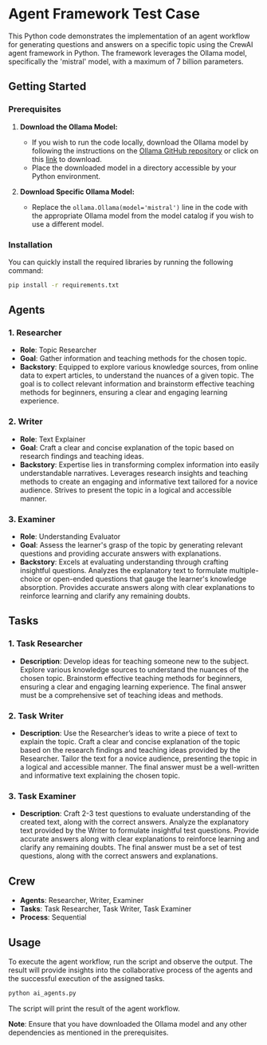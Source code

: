 # Agent Framework Test Case

This Python code demonstrates the implementation of an agent workflow for generating questions and answers on a specific topic using the CrewAI agent framework in Python. The framework leverages the Ollama model, specifically the 'mistral' model, with a maximum of 7 billion parameters.

## Getting Started

### Prerequisites

1. **Download the Ollama Model:**
    - If you wish to run the code locally, download the Ollama model by following the instructions on the [Ollama GitHub repository](https://github.com/ollama/ollama) or click on this [link](https://ollama.ai/download) to download.
    - Place the downloaded model in a directory accessible by your Python environment.

2. **Download Specific Ollama Model:**
    - Replace the `ollama.Ollama(model='mistral')` line in the code with the appropriate Ollama model from the model catalog if you wish to use a different model.

### Installation

You can quickly install the required libraries by running the following command:

```bash
pip install -r requirements.txt
```


## Agents

### 1. Researcher

- **Role**: Topic Researcher
- **Goal**: Gather information and teaching methods for the chosen topic.
- **Backstory**: Equipped to explore various knowledge sources, from online data to expert articles, to understand the nuances of a given topic. The goal is to collect relevant information and brainstorm effective teaching methods for beginners, ensuring a clear and engaging learning experience.

### 2. Writer

- **Role**: Text Explainer
- **Goal**: Craft a clear and concise explanation of the topic based on research findings and teaching ideas.
- **Backstory**: Expertise lies in transforming complex information into easily understandable narratives. Leverages research insights and teaching methods to create an engaging and informative text tailored for a novice audience. Strives to present the topic in a logical and accessible manner.

### 3. Examiner

- **Role**: Understanding Evaluator
- **Goal**: Assess the learner's grasp of the topic by generating relevant questions and providing accurate answers with explanations.
- **Backstory**: Excels at evaluating understanding through crafting insightful questions. Analyzes the explanatory text to formulate multiple-choice or open-ended questions that gauge the learner's knowledge absorption. Provides accurate answers along with clear explanations to reinforce learning and clarify any remaining doubts.

## Tasks

### 1. Task Researcher

- **Description**: Develop ideas for teaching someone new to the subject. Explore various knowledge sources to understand the nuances of the chosen topic. Brainstorm effective teaching methods for beginners, ensuring a clear and engaging learning experience. The final answer must be a comprehensive set of teaching ideas and methods.

### 2. Task Writer

- **Description**: Use the Researcher’s ideas to write a piece of text to explain the topic. Craft a clear and concise explanation of the topic based on the research findings and teaching ideas provided by the Researcher. Tailor the text for a novice audience, presenting the topic in a logical and accessible manner. The final answer must be a well-written and informative text explaining the chosen topic.

### 3. Task Examiner

- **Description**: Craft 2-3 test questions to evaluate understanding of the created text, along with the correct answers. Analyze the explanatory text provided by the Writer to formulate insightful test questions. Provide accurate answers along with clear explanations to reinforce learning and clarify any remaining doubts. The final answer must be a set of test questions, along with the correct answers and explanations.

## Crew

- **Agents**: Researcher, Writer, Examiner
- **Tasks**: Task Researcher, Task Writer, Task Examiner
- **Process**: Sequential

## Usage

To execute the agent workflow, run the script and observe the output. The result will provide insights into the collaborative process of the agents and the successful execution of the assigned tasks.

```bash
python ai_agents.py
```

The script will print the result of the agent workflow.

**Note**: Ensure that you have downloaded the Ollama model and any other dependencies as mentioned in the prerequisites.
